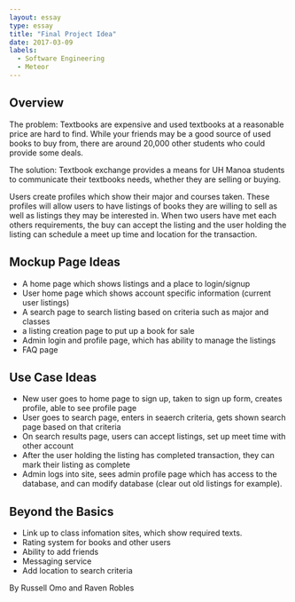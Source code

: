 ```yaml
---
layout: essay
type: essay
title: "Final Project Idea"
date: 2017-03-09
labels:
  - Software Engineering
  - Meteor
---
```


## Overview ##

The problem: Textbooks are expensive and used textbooks at a reasonable price are hard to find. While your friends may be a good source of used books to buy from, there are around 20,000 other students who could provide some deals. 

The solution: Textbook exchange provides a means for UH Manoa students to communicate their textbooks needs, whether they are selling or buying. 

Users create profiles which show their major and courses taken. These profiles will allow users to have listings of books they are willing to sell as well as listings they may be interested in. When two users have met each others requirements, the buy can accept the listing and the user holding the listing can schedule a meet up time and location for the transaction. 

## Mockup Page Ideas ##

- A home page which shows listings and a place to login/signup
- User home page which shows account specific information (current user listings)
- A search page to search listing based on criteria such as major and classes
- a listing creation page to put up a book for sale
- Admin login and profile page, which has ability to manage the listings
- FAQ page


## Use Case Ideas ##

- New user goes to home page to sign up, taken to sign up form, creates profile, able to see profile page 
- User goes to search page, enters in seaerch criteria, gets shown search page based on that criteria
- On search results page, users can accept listings, set up meet time with other account
- After the user holding the listing has completed transaction, they can mark their listing as complete
- Admin logs into site, sees admin profile page which has access to the database, and can modify database (clear 	out old listings for example).

## Beyond the Basics ##

- Link up to class infomation sites, which show required texts. 
- Rating system for books and other users 
- Ability to add friends
- Messaging service
- Add location to search criteria


By Russell Omo and Raven Robles